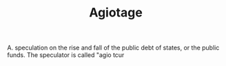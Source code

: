 ---
title: Agiotage
letter: A
permalink: "/definitions/bld-agiotage.html"
body: A. speculation on the rise and fall of the public debt of states, or the public
  funds. The speculator is called "agio tcur
published_at: '2018-07-07'
source: Black's Law Dictionary 2nd Ed (1910)
layout: post
---